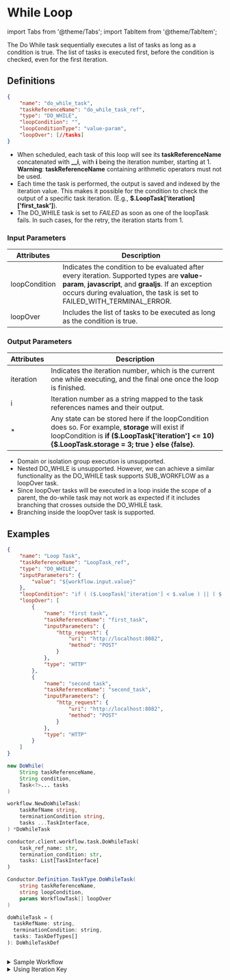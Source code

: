 # While Loop

import Tabs from '@theme/Tabs';
import TabItem from '@theme/TabItem';

The Do While task sequentially executes a list of tasks as long as a condition is true. The list of tasks is executed first, before the condition is checked, even for the first iteration.

## Definitions

```json
{
    "name": "do_while_task",
    "taskReferenceName": "do_while_task_ref",
    "type": "DO_WHILE",
    "loopCondition": "",
    "loopConditionType": "value-param",
    "loopOver": [//tasks]
}
```
* When scheduled, each task of this loop will see its **taskReferenceName** concatenated with **__i**, with **i** being the iteration number, starting at 1. **Warning**: **taskReferenceName** containing arithmetic operators must not be used.
* Each time the task is performed, the output is saved and indexed by the iteration value. This makes it possible for the condition to check the output of a specific task iteration. (E.g., **$.LoopTask['iteration]['first_task']**).
* The DO_WHILE task is set to *FAILED* as soon as one of the loopTask fails. In such cases, for the retry, the iteration starts from 1.

### Input Parameters

| Attributes    | Description                                                                                                                                                                                                                    |
| ------------- | ------------------------------------------------------------------------------------------------------------------------------------------------------------------------------------------------------------------------------ |
| loopCondition | Indicates the condition to be evaluated after every iteration. Supported types are **value-param**, **javascript**, and **graaljs**.  If an exception occurs during evaluation, the task is set to FAILED_WITH_TERMINAL_ERROR. |
| loopOver      | Includes the list of tasks to be executed as long as the condition is true.                                                                                                                                                    |

### Output Parameters​

| Attributes | Description                                                                                                                                                                                             |
| ---------- | ------------------------------------------------------------------------------------------------------------------------------------------------------------------------------------------------------- |
| iteration  | Indicates the iteration number, which is the current one while executing, and the final one once the loop is finished.                                                                                  |
| i          | Iteration number as a string mapped to the task references names and their output.                                                                                                                      |
| *          | Any state can be stored here if the loopCondition does so. For example, **storage** will exist if loopCondition is **if ($.LoopTask['iteration'] <= 10) {$.LoopTask.storage = 3; true } else {false}**. |

* Domain or isolation group execution is unsupported.
* Nested DO_WHILE is unsupported. However, we can achieve a similar functionality as the DO_WHILE task supports SUB_WORKFLOW as a loopOver task.
* Since loopOver tasks will be executed in a loop inside the scope of a parent, the do-while task may not work as expected if it includes branching that crosses outside the DO_WHILE task.
* Branching inside the loopOver task is supported.

## Examples

<Tabs>
<TabItem value="UI" label="UI">
</TabItem>
<TabItem value="JSON" label="JSON">

```json
{
    "name": "Loop Task",
    "taskReferenceName": "LoopTask_ref",
    "type": "DO_WHILE",
    "inputParameters": {
        "value": "${workflow.input.value}"
    },
    "loopCondition": "if ( ($.LoopTask['iteration'] < $.value ) || ( $.first_task['response']['body'] > 10)) { false; } else { true; }",
    "loopOver": [
        {
            "name": "first task",
            "taskReferenceName": "first_task",
            "inputParameters": {
                "http_request": {
                    "uri": "http://localhost:8082",
                    "method": "POST"
                }
            },
            "type": "HTTP"
        },
        {
            "name": "second task",
            "taskReferenceName": "second_task",
            "inputParameters": {
                "http_request": {
                    "uri": "http://localhost:8082",
                    "method": "POST"
                }
            },
            "type": "HTTP"
        }
    ]
}
```

</TabItem>

<TabItem value="Java" label="Java">

```java
new DoWhile(
    String taskReferenceName, 
    String condition, 
    Task<?>... tasks
)
```

</TabItem>
<TabItem value="Golang" label="Golang">

```go
workflow.NewDoWhileTask(
    taskRefName string, 
    terminationCondition string, 
    tasks ...TaskInterface,
) *DoWhileTask
```

</TabItem>
<TabItem value="Python" label="Python">

```python
conductor.client.workflow.task.DoWhileTask(
    task_ref_name: str, 
    termination_condition: str, 
    tasks: List[TaskInterface]
)
```

</TabItem>
<TabItem value="CSharp" label="CSharp">

```csharp
Conductor.Definition.TaskType.DoWhileTask(
    string taskReferenceName, 
    string loopCondition, 
    params WorkflowTask[] loopOver
)
```

</TabItem>
<TabItem value="Javascript" label="Javascript">

```javascript
doWhileTask = (
  taskRefName: string,
  terminationCondition: string,
  tasks: TaskDefTypes[]
): DoWhileTaskDef
```

</TabItem>
<TabItem value="Clojure" label="Clojure">

<!-- Todo: @gardusig -->
```clojure

```

</TabItem>
</Tabs>

<details><summary>Sample Workflow</summary>
<p>

```json
{
    "name": "Loop Task",
    "taskReferenceName": "LoopTask",
    "type": "DO_WHILE",
    "inputParameters": {
        "value": "${workflow.input.value}"
    },
    "loopCondition": "if ( ($.LoopTask['iteration'] < $.value ) || ( $.first_task['response']['body'] > 10)) { false; } else { true; }",
    "loopOver": [
        {
            "name": "first task",
            "taskReferenceName": "first_task",
            "inputParameters": {
                "http_request": {
                    "uri": "http://localhost:8082",
                    "method": "POST"
                }
            },
            "type": "HTTP"
        },
        {
            "name": "second task",
            "taskReferenceName": "second_task",
            "inputParameters": {
                "http_request": {
                    "uri": "http://localhost:8082",
                    "method": "POST"
                }
            },
            "type": "HTTP"
        }
    ]
}
```

The above definition will produce the following execution, assuming three executions occurred (alongside **first_task__1**, **first_task__2**, **first_task__3**, **second_task__1**, **second_task__2**, and **second_task__3**):

```json
{
    "taskType": "DO_WHILE",
    "outputData": {
        "iteration": 3,
        "1": {
            "first_task": {
                "response": {},
                "headers": {
                    "Content-Type": "application/json"
                }
            },
            "second_task": {
                "response": {},
                "headers": {
                    "Content-Type": "application/json"
                }
            }
        },
        "2": {
            "first_task": {
                "response": {},
                "headers": {
                    "Content-Type": "application/json"
                }
            },
            "second_task": {
                "response": {},
                "headers": {
                    "Content-Type": "application/json"
                }
            }
        },
        "3": {
            "first_task": {
                "response": {},
                "headers": {
                    "Content-Type": "application/json"
                }
            },
            "second_task": {
                "response": {},
                "headers": {
                    "Content-Type": "application/json"
                }
            }
        }
    }
}
```
</p>
</details>

<details><summary>Using Iteration Key​</summary>
<p>
Sometimes, you may want to use the iteration value/counter in the tasks used in the loop. In this example, an API call is made to GitHub (to the Netflix Conductor repository), but each loop increases the pagination.

```json
{
    "name": "get_all_stars",
    "taskReferenceName": "get_all_stars_loop_ref",
    "inputParameters": {
    "stargazers": "4000"
    },
    "type": "DO_WHILE",
    "loopCondition": "if ($.get_all_stars_loop_ref['iteration'] < Math.ceil($.stargazers/100)) { true; } else { false; }",
    "loopOver": [
        {
            "name": "100_stargazers",
            "taskReferenceName": "hundred_stargazers_ref",
            "inputParameters": {
                "counter": "${get_all_stars_loop_ref.output.iteration}",
                "http_request": {
                    "uri": "https://api.github.com/repos/ntflix/conductor/stargazers?page=${get_all_stars_loop_ref.output.iteration}&per_page=100",
                    "method": "GET",
                    "headers": {
                        "Authorization": "token ${workflow.input.gh_token}",
                        "Accept": "application/vnd.github.v3.star+json"
                    }
                }
            },
            "type": "HTTP",
        }
    ]
}
```

* The Loop **taskReferenceName** is "get_all_stars_loop_ref".
* In the **loopCondition**, the term **$.get_all_stars_loop_ref['iteration']** is used.
* In tasks embedded in the loop, **${get_all_stars_loop_ref.output.iteration}** is used. In this case, it defines which page of results the API should return.

</p>
</details>
